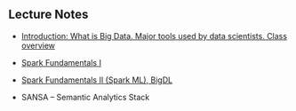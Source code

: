 ## Lecture Notes

- [Introduction: What is Big Data. Major tools used by data scientists. Class overview](slides/1.Introduction.pdf)

- [Spark Fundamentals I](slides/2.Spark_Fundamentals_I.pdf)

- [Spark Fundamentals II (Spark ML), BigDL](slides/3.ML_on_Spark_(MLlib_and_BigDL).pdf)

- SANSA – Semantic Analytics Stack
